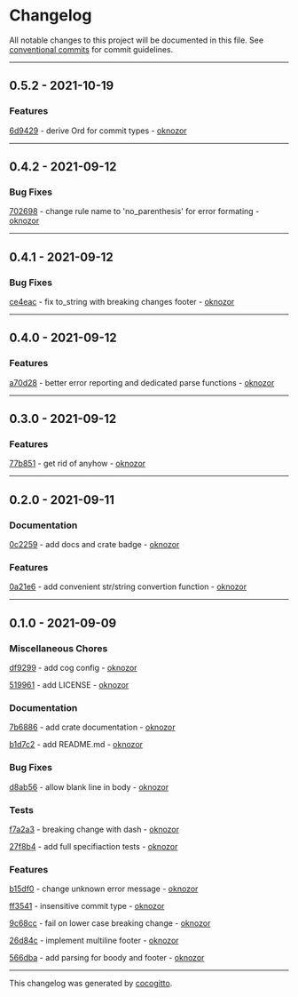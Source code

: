 # Changelog
All notable changes to this project will be documented in this file. See [conventional commits](https://www.conventionalcommits.org/) for commit guidelines.

- - -
## 0.5.2 - 2021-10-19


### Features

[6d9429](https://github.com/oknozor/conventional_commits_parser_rs/commit/6d94294418163cd0677b12568bc77841cf481679) - derive Ord for commit types - [oknozor](https://github.com/oknozor)


- - -
## 0.4.2 - 2021-09-12


### Bug Fixes

[702698](https://github.com/oknozor/conventional_commits_parser_rs/commit/702698fdc0e86216a19d2d59c466181614b04fbc) - change rule name to 'no_parenthesis' for error formating - [oknozor](https://github.com/oknozor)


- - -
## 0.4.1 - 2021-09-12


### Bug Fixes

[ce4eac](https://github.com/oknozor/conventional_commits_parser_rs/commit/ce4eac57bbf3ccc09f2a26798227859d123418ce) - fix to_string with breaking changes footer - [oknozor](https://github.com/oknozor)


- - -
## 0.4.0 - 2021-09-12


### Features

[a70d28](https://github.com/oknozor/conventional_commits_parser_rs/commit/a70d28d76ab34cd074254b09b0d131c1a181d0c6) - better error reporting and dedicated parse functions - [oknozor](https://github.com/oknozor)


- - -
## 0.3.0 - 2021-09-12


### Features

[77b851](https://github.com/oknozor/conventional_commits_parser_rs/commit/77b851da8a9f7015cece7ca0cabb1ebb6b20ebc7) - get rid of anyhow - [oknozor](https://github.com/oknozor)


- - -
## 0.2.0 - 2021-09-11


### Documentation

[0c2259](https://github.com/oknozor/conventional_commits_parser_rs/commit/0c2259ad875f2f3fd0599d9d87f3aeedcd5dcb7b) - add docs and crate badge - [oknozor](https://github.com/oknozor)


### Features

[0a21e6](https://github.com/oknozor/conventional_commits_parser_rs/commit/0a21e6afc1ba63dd112c7078d3282c0aa14b5017) - add convenient str/string convertion function - [oknozor](https://github.com/oknozor)


- - -
## 0.1.0 - 2021-09-09


### Miscellaneous Chores

[df9299](https://github.com/oknozor/conventional_commits_parser_rs/commit/df92996f786c57570648ed5c5e2594b11457bae3) - add cog config - [oknozor](https://github.com/oknozor)

[519961](https://github.com/oknozor/conventional_commits_parser_rs/commit/519961525ecd9f2e6ebbbeeb2691c058f5c43229) - add LICENSE - [oknozor](https://github.com/oknozor)


### Documentation

[7b6886](https://github.com/oknozor/conventional_commits_parser_rs/commit/7b68869288242e0a7c6bd603293aca94fbba424b) - add crate documentation - [oknozor](https://github.com/oknozor)

[b1d7c2](https://github.com/oknozor/conventional_commits_parser_rs/commit/b1d7c275414d9a56392a0f5a1521e783cec47732) - add README.md - [oknozor](https://github.com/oknozor)


### Bug Fixes

[d8ab56](https://github.com/oknozor/conventional_commits_parser_rs/commit/d8ab5602efc168f3eff9c1b737bed0869ae76859) - allow blank line in body - [oknozor](https://github.com/oknozor)


### Tests

[f7a2a3](https://github.com/oknozor/conventional_commits_parser_rs/commit/f7a2a3af3592a63530877f3f298364682aeffae6) - breaking change with dash - [oknozor](https://github.com/oknozor)

[27f8b4](https://github.com/oknozor/conventional_commits_parser_rs/commit/27f8b42c1d4f77bf686fd673b27671a0ff9c106c) - add full specifiaction tests - [oknozor](https://github.com/oknozor)


### Features

[b15df0](https://github.com/oknozor/conventional_commits_parser_rs/commit/b15df069cbd3143c9d6e19e51187115e5068a005) - change unknown error message - [oknozor](https://github.com/oknozor)

[ff3541](https://github.com/oknozor/conventional_commits_parser_rs/commit/ff3541d8342e74d1a7d7b7c2742e51b9a994344e) - insensitive commit type - [oknozor](https://github.com/oknozor)

[9c68cc](https://github.com/oknozor/conventional_commits_parser_rs/commit/9c68ccde2904b1720a086d823798e98ae64cc504) - fail on lower case breaking change - [oknozor](https://github.com/oknozor)

[26d84c](https://github.com/oknozor/conventional_commits_parser_rs/commit/26d84c6c401b244ad21e934ecc730a5384de35a8) - implement multiline footer - [oknozor](https://github.com/oknozor)

[566dba](https://github.com/oknozor/conventional_commits_parser_rs/commit/566dba108941151923dc7bd6e313c351ad29ddd2) - add parsing for boody and footer - [oknozor](https://github.com/oknozor)


- - -

This changelog was generated by [cocogitto](https://github.com/oknozor/cocogitto).